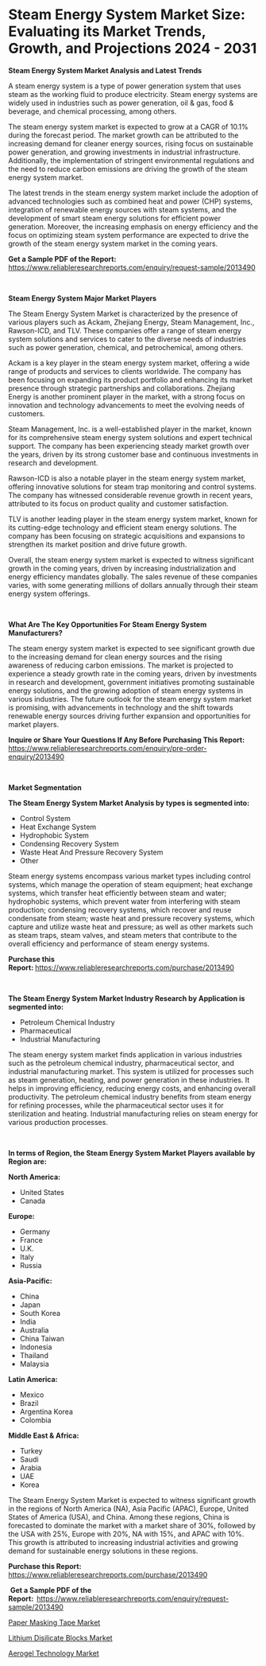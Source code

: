<p><h1>Steam Energy System Market Size: Evaluating its Market Trends, Growth, and Projections 2024 - 2031</h1></p><p><strong>Steam Energy System Market Analysis and Latest Trends</strong></p>
<p><p>A steam energy system is a type of power generation system that uses steam as the working fluid to produce electricity. Steam energy systems are widely used in industries such as power generation, oil & gas, food & beverage, and chemical processing, among others.</p><p>The steam energy system market is expected to grow at a CAGR of 10.1% during the forecast period. The market growth can be attributed to the increasing demand for cleaner energy sources, rising focus on sustainable power generation, and growing investments in industrial infrastructure. Additionally, the implementation of stringent environmental regulations and the need to reduce carbon emissions are driving the growth of the steam energy system market.</p><p>The latest trends in the steam energy system market include the adoption of advanced technologies such as combined heat and power (CHP) systems, integration of renewable energy sources with steam systems, and the development of smart steam energy solutions for efficient power generation. Moreover, the increasing emphasis on energy efficiency and the focus on optimizing steam system performance are expected to drive the growth of the steam energy system market in the coming years.</p></p>
<p><strong>Get a Sample PDF of the Report:&nbsp;</strong> <a href="https://www.reliableresearchreports.com/enquiry/request-sample/2013490">https://www.reliableresearchreports.com/enquiry/request-sample/2013490</a></p>
<p>&nbsp;</p>
<p><strong>Steam Energy System Major Market Players</strong></p>
<p><p>The Steam Energy System Market is characterized by the presence of various players such as Ackam, Zhejiang Energy, Steam Management, Inc., Rawson-ICD, and TLV. These companies offer a range of steam energy system solutions and services to cater to the diverse needs of industries such as power generation, chemical, and petrochemical, among others.</p><p>Ackam is a key player in the steam energy system market, offering a wide range of products and services to clients worldwide. The company has been focusing on expanding its product portfolio and enhancing its market presence through strategic partnerships and collaborations. Zhejiang Energy is another prominent player in the market, with a strong focus on innovation and technology advancements to meet the evolving needs of customers.</p><p>Steam Management, Inc. is a well-established player in the market, known for its comprehensive steam energy system solutions and expert technical support. The company has been experiencing steady market growth over the years, driven by its strong customer base and continuous investments in research and development.</p><p>Rawson-ICD is also a notable player in the steam energy system market, offering innovative solutions for steam trap monitoring and control systems. The company has witnessed considerable revenue growth in recent years, attributed to its focus on product quality and customer satisfaction.</p><p>TLV is another leading player in the steam energy system market, known for its cutting-edge technology and efficient steam energy solutions. The company has been focusing on strategic acquisitions and expansions to strengthen its market position and drive future growth.</p><p>Overall, the steam energy system market is expected to witness significant growth in the coming years, driven by increasing industrialization and energy efficiency mandates globally. The sales revenue of these companies varies, with some generating millions of dollars annually through their steam energy system offerings.</p></p>
<p>&nbsp;</p>
<p><strong>What Are The Key Opportunities For Steam Energy System Manufacturers?</strong></p>
<p><p>The steam energy system market is expected to see significant growth due to the increasing demand for clean energy sources and the rising awareness of reducing carbon emissions. The market is projected to experience a steady growth rate in the coming years, driven by investments in research and development, government initiatives promoting sustainable energy solutions, and the growing adoption of steam energy systems in various industries. The future outlook for the steam energy system market is promising, with advancements in technology and the shift towards renewable energy sources driving further expansion and opportunities for market players.</p></p>
<p><strong>Inquire or Share Your Questions If Any Before Purchasing This Report:</strong> <a href="https://www.reliableresearchreports.com/enquiry/pre-order-enquiry/2013490">https://www.reliableresearchreports.com/enquiry/pre-order-enquiry/2013490</a></p>
<p>&nbsp;</p>
<p><strong>Market Segmentation</strong></p>
<p><strong>The Steam Energy System Market Analysis by types is segmented into:</strong></p>
<p><ul><li>Control System</li><li>Heat Exchange System</li><li>Hydrophobic System</li><li>Condensing Recovery System</li><li>Waste Heat And Pressure Recovery System</li><li>Other</li></ul></p>
<p><p>Steam energy systems encompass various market types including control systems, which manage the operation of steam equipment; heat exchange systems, which transfer heat efficiently between steam and water; hydrophobic systems, which prevent water from interfering with steam production; condensing recovery systems, which recover and reuse condensate from steam; waste heat and pressure recovery systems, which capture and utilize waste heat and pressure; as well as other markets such as steam traps, steam valves, and steam meters that contribute to the overall efficiency and performance of steam energy systems.</p></p>
<p><strong>Purchase this Report:&nbsp;</strong><a href="https://www.reliableresearchreports.com/purchase/2013490">https://www.reliableresearchreports.com/purchase/2013490</a></p>
<p>&nbsp;</p>
<p><strong>The Steam Energy System Market Industry Research by Application is segmented into:</strong></p>
<p><ul><li>Petroleum Chemical Industry</li><li>Pharmaceutical</li><li>Industrial Manufacturing</li></ul></p>
<p><p>The steam energy system market finds application in various industries such as the petroleum chemical industry, pharmaceutical sector, and industrial manufacturing market. This system is utilized for processes such as steam generation, heating, and power generation in these industries. It helps in improving efficiency, reducing energy costs, and enhancing overall productivity. The petroleum chemical industry benefits from steam energy for refining processes, while the pharmaceutical sector uses it for sterilization and heating. Industrial manufacturing relies on steam energy for various production processes.</p></p>
<p>&nbsp;</p>
<p><strong>In terms of Region, the Steam Energy System Market Players available by Region are:</strong></p>
<p>
    <p> <strong> North America: </strong>
        <ul>
            <li>United States</li>
            <li>Canada</li>
        </ul>
        </p> 
    <p> <strong> Europe: </strong>
        <ul>
            <li>Germany</li>
            <li>France</li>
            <li>U.K.</li>
            <li>Italy</li>
            <li>Russia</li>
        </ul>
        </p> 
    <p> <strong> Asia-Pacific: </strong>
        <ul>
            <li>China</li>
            <li>Japan</li>
            <li>South Korea</li>
            <li>India</li>
            <li>Australia</li>
            <li>China Taiwan</li>
            <li>Indonesia</li>
            <li>Thailand</li>
            <li>Malaysia</li>
        </ul>
        </p> 
    <p> <strong> Latin America: </strong>
        <ul>
            <li>Mexico</li>
            <li>Brazil</li>
            <li>Argentina Korea</li>
            <li>Colombia</li>
        </ul>
        </p> 
    <p> <strong> Middle East & Africa: </strong>
        <ul>
            <li>Turkey</li>
            <li>Saudi</li>
            <li>Arabia</li>
            <li>UAE</li>
            <li>Korea</li>
        </ul>
    </p>
    </p>
<p><p>The Steam Energy System Market is expected to witness significant growth in the regions of North America (NA), Asia Pacific (APAC), Europe, United States of America (USA), and China. Among these regions, China is forecasted to dominate the market with a market share of 30%, followed by the USA with 25%, Europe with 20%, NA with 15%, and APAC with 10%. This growth is attributed to increasing industrial activities and growing demand for sustainable energy solutions in these regions.</p></p>
<p><strong>Purchase this Report: </strong><a href="https://www.reliableresearchreports.com/purchase/2013490">https://www.reliableresearchreports.com/purchase/2013490</a></p>
<p>&nbsp;<strong>Get a Sample PDF of the Report:&nbsp;&nbsp;</strong><a href="https://www.reliableresearchreports.com/enquiry/request-sample/2013490">https://www.reliableresearchreports.com/enquiry/request-sample/2013490</a></p>
<p><strong></strong></p>
<p><p><a href="https://faithful-glue-af3.notion.site/Global-Paper-Masking-Tape-Market-Size-and-Market-Trends-Insights-and-Projections-from-2024-to-2031-be20bdb104eb43c1827e4148fe81e272">Paper Masking Tape Market</a></p><p><a href="https://chivalrous-flock-a86.notion.site/Insights-into-Lithium-Disilicate-Blocks-Market-Size-Analysing-Market-Share-Trends-and-Growth-from-5c6611ac22fd425dbe7674bf4533ab80">Lithium Disilicate Blocks Market</a></p><p><a href="https://angry-finch-aaf.notion.site/Aerogel-Technology-Market-Analysis-and-Market-Size-Global-Industry-Overview-Market-Segmentation-an-9a148fbb9a294f778848da3b3ed9e296">Aerogel Technology Market</a></p></p>